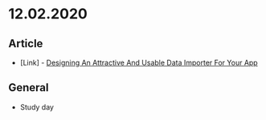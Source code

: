 # 12.02.2020

## Article

- \[Link\] - [Designing An Attractive And Usable Data Importer For Your App](https://www.smashingmagazine.com/2020/12/designing-attractive-usable-data-importer-app/)

## General

- Study day
